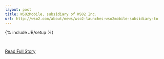 ---layout: posttitle: WSO2Mobile, subsidiary of WSO2 Inc.url: http://wso2.com/about/news/wso2-launches-wso2mobile-subsidiary-to-focus-on-enterprise-mobile-applications-and-device-management/---{% include JB/setup %}<p><br /><p><a href="http://wso2.com/about/news/wso2-launches-wso2mobile-subsidiary-to-focus-on-enterprise-mobile-applications-and-device-management/">Read Full Story</a></p>